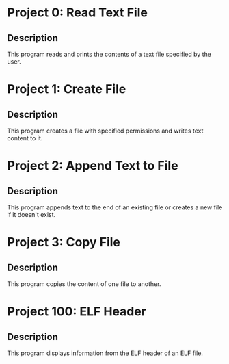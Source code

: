 # Project 0: Read Text File

## Description
This program reads and prints the contents of a text file specified by the user.

# Project 1: Create File

## Description
This program creates a file with specified permissions and writes text content to it.

# Project 2: Append Text to File

## Description
This program appends text to the end of an existing file or creates a new file if it doesn't exist.

# Project 3: Copy File

## Description
This program copies the content of one file to another.

# Project 100: ELF Header

## Description
This program displays information from the ELF header of an ELF file.
